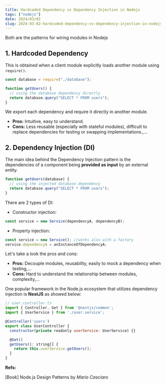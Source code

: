 ```yaml
---
title: Hardcoded Dependency vs Dependency Injection in Nodejs
tags: ["nodejs"]
date: 2024/03/02
slug: 2024-03-02-hardcoded-dependency-vs-dependency-injection-in-nodejs
---
```


Both are the patterns for wiring modules in Nodejs

## 1. Hardcoded Dependency

This is obtained when a client module explicitly loads another module using `require()`.

```js
const database = require("./database");

function getUsers() {
  // using the database dependency directly
  return database.query("SELECT * FROM users");
}
```

We export each dependency and require it directly in another module.

- **Pros:** Intuitive, easy to understand.
- **Cons:** Less reusable (especially with stateful modules), difficult to replace dependencies for testing or swapping implementations.,...

## 2. Dependency Injection (DI)

The main idea behind the Dependency Injection pattern is the dependencies of a component being **provided as input** by an external entity.

```js
function getUsers(database) {
  // using the injected database dependency
  return database.query("SELECT * FROM users");
}
```

There are 2 types of DI:

- Constructor injection:

```js
const service = new Service(dependencyA, dependencyB);
```

- Property injection:

```js
const service = new Service(); //works also with a factory
service.dependencyA = anInstanceOfDependencyA;
```

Let's take a look the pros and cons:

- **Pros:** Decouple modules, reusability, easily to mock a dependency when testing,...
- **Cons:** Hard to understand the relationship between modules, complexity,...

One popular framework in the Node.js ecosystem that utilizes dependency injection is **NestJS** as showed below:

```js
// user.controller.ts
import { Controller, Get } from '@nestjs/common';
import { UserService } from './user.service';

@Controller('users')
export class UserController {
  constructor(private readonly userService: UserService) {}

  @Get()
  getUsers(): string[] {
    return this.userService.getUsers();
  }
}
```

**Refs:**

[Book] Node.js Design Patterns by _Mario Casciaro_
